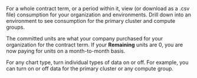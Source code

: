 For a whole contract term, or a period within it, view (or download as a .csv file) consumption for your organization and environments. Drill down into an environment to see consumption for the primary cluster and compute groups.

The committed units are what your company purchased for your organization for the contract term. If your **Remaining** units are 0, you are now paying for units on a month-to-month basis.

For any chart type, turn individual types of data on or off. For example, you can turn on or off data for the primary cluster or any compute group.

